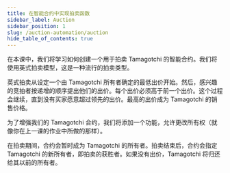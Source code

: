 ```yaml
---
title: 在智能合约中实现拍卖函数
sidebar_label: Auction
sidebar_position: 1
slug: /auction-automation/auction
hide_table_of_contents: true
---
```


在本课中，我们将学习如何创建一个用于拍卖 Tamagotchi 的智能合约。我们将使用英式拍卖模型，这是一种流行的拍卖类型。

英式拍卖从设定一个由 Tamagotchi 所有者确定的最低出价开始。然后，感兴趣的竞拍者按递增的顺序提出他们的出价。每个出价必须高于前一个出价。这个过程会继续，直到没有买家愿意超过领先的出价。最高的出价成为 Tamagotchi 的销售价格。

为了增强我们的 Tamagotchi 合约，我们将添加一个功能，允许更改所有权（就像你在上一课的作业中所做的那样）。

在拍卖期间，合约会暂时成为 Tamagotchi 的所有者。拍卖结束后，合约会指定 Tamagotchi 的新所有者，即拍卖的获胜者。如果没有出价，Tamagotchi 将归还给其以前的所有者。
